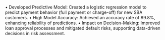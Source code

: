 •	Developed Predictive Model: Created a logistic regression model to predict payment behavior (full payment or charge-off) for new SBA customers.
•	High Model Accuracy: Achieved an accuracy rate of 89.8%, enhancing reliability of predictions.
•	Impact on Decision-Making: Improved loan approval processes and mitigated default risks, supporting data-driven decisions in risk assessment.

